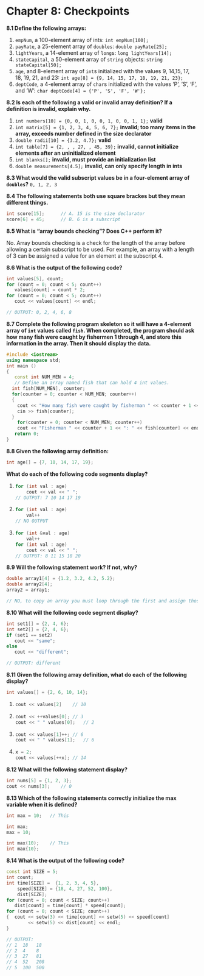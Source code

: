 # Chapter 8: Checkpoints

**8.1 Define the following arrays:**

1. `empNum`, a 100-element array of ints: `int empNum[100];`
2. `payRate`, a 25-element array of `doubles`: `double payRate[25];`
3. `lightYears`, a 14-element array of `long`s: `long lightYears[14];`
4. `stateCapital`, a 50-element array of `string` objects: `string stateCapital[50];`
5. `age`, and 8-element array of `int`s initialized with the values 9, 14,15, 17, 18, 19, 21, and 23: `int age[8] = {9, 14, 15, 17, 18, 19, 21, 23};`
6. `deptCode`, a 4-element array of `char`s initialized with the values ‘P’, ’S’, ‘F’, and ‘W’: `char deptCode[4] = {'P', 'S', 'F', 'W'};`



**8.2 Is each of the following a valid or invalid array definition? If a definition is invalid, explain why.**

1. `int numbers[10] = {0, 0, 1, 0, 0, 1, 0, 0, 1, 1};` **valid**
2. `int matrix[5] = {1, 2, 3, 4, 5, 6, 7};` **invalid; too many items in the array, exceeds number defined in the size declarator**
3. `double radii[10] = {3.2, 4.7};` **valid**
4. `int table[7] = {2, , , 27, , 45, 39};` **invalid, cannot initialize elements after an uninitialized element**
5. `int blanks[];` **invalid, must provide an initialization list**
6. `double measurements[4.5];` **invalid, can only specify length in ints**



**8.3 What would the valid subscript values be in a four-element array of `doubles`?** `0, 1, 2, 3`



**8.4 The following statements both use square brackes but they mean different things.**

```c++
int score[15];		// A. 15 is the size declarator
score[6] = 45;		// B. 6 is a subscript
```



**8.5 What is “array bounds checking”? Does C++ perform it?**

No. Array bounds checking is a check for the length of the array before allowing a certain subscript to be used. For example, an array with a length of 3 can be assigned a value for an element at the subscript 4.



**8.6 What is the output of the following code?**

```c++
int values[5], count;
for (count = 0; count < 5; count++)
   values[count] = count * 2;
for (count = 0; count < 5; count++)
   cout << values[count] << endl;

// OUTPUT: 0, 2, 4, 6, 8
```



**8.7 Complete the following program skeleton so it will have a 4-element array of `int` values called `fish`. When completed, the program should ask how many fish were caught by fishermen 1 through 4, and store this information in the array. Then it should display the data.**

```c++
#include <iostream>
using namespace std;
int main ()
{
   const int NUM_MEN = 4;
   // Define an array named fish that can hold 4 int values.
  int fish[NUM_MEN], counter;
  for(counter = 0; counter < NUM_MEN; counter++)
  {
    cout << "How many fish were caught by fisherman " << counter + 1 << "?" << endl;
    cin >> fish[counter];
  }
	for(counter = 0; counter < NUM_MEN; counter++)
    cout << "Fisherman " << counter + 1 << ": " << fish[counter] << endl;
   return 0;
}
```



**8.8 Given the following array definition:**

```c++
int age[] = {7, 10, 14, 17, 19};
```

**What do each of the following code segments display?**

1. ```c++
   for (int val : age)
       cout << val << " ";
   // OUTPUT: 7 10 14 17 19
   ```

2. ```c++
   for (int val : age)
       val++
   // NO OUTPUT
   ```

3. ```c++
   for (int &val : age)
       val++
   for (int val : age)
       cout << val << " ";
   // OUTPUT: 8 11 15 18 20
   ```



**8.9 Will the following statement work? If not, why?**

```c++
double array1[4] = {1.2, 3.2, 4.2, 5.2};
double array2[4];
array2 = array1;

// NO, to copy an array you must loop through the first and assign those values to the second array
```



**8.10 What will the following code segment display?**

```c++
int set1[] = {2, 4, 6};
int set2[] = {2, 4, 6};
if (set1 == set2)
   cout << "same";
else
   cout << "different";

// OUTPUT: different
```



**8.11 Given the following array definition, what do each of the following display?**

```c++
int values[] = {2, 6, 10, 14};
```

1. ```c++
   cout << values[2]	// 10
   ```

2. ```c++
   cout << ++values[0];	// 3
   cout << " " values[0];	// 2
   ```

3. ```c++
   cout << values[1]++;	// 6
   cout << " " values[1];	// 6
   ```

4. ```c++
   x = 2;
   cout << values[++x];	// 14
   ```



**8.12 What will the following statement display?**

```c++
int nums[5] = {1, 2, 3};
cout << nums[3];	// 0
```



**8.13 Which of the following statements correctly initialize the max variable when it is defined?**

```c++
int max = 10;	// This

int max;
max = 10;

int max(10);	// This
int max{10};
```



**8.14 What is the output of the following code?**

```c++
const int SIZE = 5;
int count;
int time[SIZE] =  {1, 2, 3, 4, 5},
    speed[SIZE] = {18, 4, 27, 52, 100},
    dist[SIZE];
for (count = 0; count < SIZE; count++)
   dist[count] = time[count] * speed[count];
for (count = 0; count < SIZE; count++)
{  cout << setw(3) << time[count] << setw(5) << speed[count]
        << setw(5) << dist[count] << endl;
}

// OUTPUT:
// 1  18   18
// 2  4    8
// 3  27   81
// 4  52   208
// 5  100  500
```

